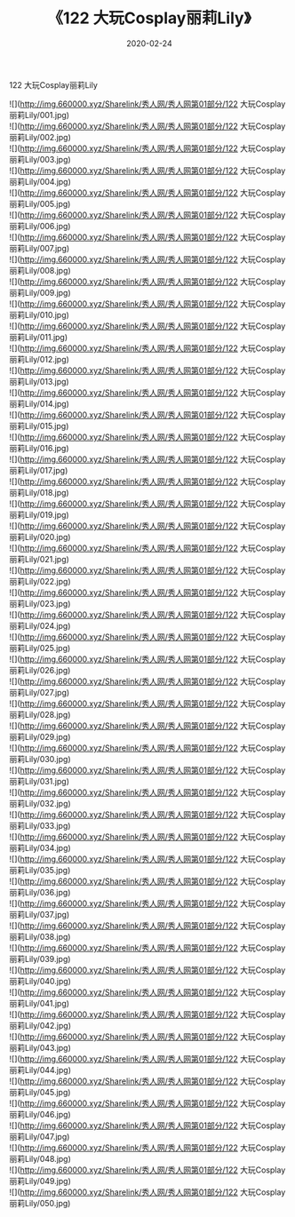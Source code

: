 ﻿---
layout: post
title:  《122 大玩Cosplay丽莉Lily》
date:   2020-02-24
img: http://img.660000.xyz/Sharelink/秀人网/秀人网第01部分/122 大玩Cosplay丽莉Lily/000.jpg
categories: [美女, 清纯, 唯美]
---

122 大玩Cosplay丽莉Lily

  ![](http://img.660000.xyz/Sharelink/秀人网/秀人网第01部分/122 大玩Cosplay丽莉Lily/001.jpg) <br> ![](http://img.660000.xyz/Sharelink/秀人网/秀人网第01部分/122 大玩Cosplay丽莉Lily/002.jpg) <br> ![](http://img.660000.xyz/Sharelink/秀人网/秀人网第01部分/122 大玩Cosplay丽莉Lily/003.jpg) <br> ![](http://img.660000.xyz/Sharelink/秀人网/秀人网第01部分/122 大玩Cosplay丽莉Lily/004.jpg) <br> ![](http://img.660000.xyz/Sharelink/秀人网/秀人网第01部分/122 大玩Cosplay丽莉Lily/005.jpg) <br> ![](http://img.660000.xyz/Sharelink/秀人网/秀人网第01部分/122 大玩Cosplay丽莉Lily/006.jpg) <br> ![](http://img.660000.xyz/Sharelink/秀人网/秀人网第01部分/122 大玩Cosplay丽莉Lily/007.jpg) <br> ![](http://img.660000.xyz/Sharelink/秀人网/秀人网第01部分/122 大玩Cosplay丽莉Lily/008.jpg) <br> ![](http://img.660000.xyz/Sharelink/秀人网/秀人网第01部分/122 大玩Cosplay丽莉Lily/009.jpg) <br> ![](http://img.660000.xyz/Sharelink/秀人网/秀人网第01部分/122 大玩Cosplay丽莉Lily/010.jpg) <br> ![](http://img.660000.xyz/Sharelink/秀人网/秀人网第01部分/122 大玩Cosplay丽莉Lily/011.jpg) <br> ![](http://img.660000.xyz/Sharelink/秀人网/秀人网第01部分/122 大玩Cosplay丽莉Lily/012.jpg) <br> ![](http://img.660000.xyz/Sharelink/秀人网/秀人网第01部分/122 大玩Cosplay丽莉Lily/013.jpg) <br> ![](http://img.660000.xyz/Sharelink/秀人网/秀人网第01部分/122 大玩Cosplay丽莉Lily/014.jpg) <br> ![](http://img.660000.xyz/Sharelink/秀人网/秀人网第01部分/122 大玩Cosplay丽莉Lily/015.jpg) <br> ![](http://img.660000.xyz/Sharelink/秀人网/秀人网第01部分/122 大玩Cosplay丽莉Lily/016.jpg) <br> ![](http://img.660000.xyz/Sharelink/秀人网/秀人网第01部分/122 大玩Cosplay丽莉Lily/017.jpg) <br> ![](http://img.660000.xyz/Sharelink/秀人网/秀人网第01部分/122 大玩Cosplay丽莉Lily/018.jpg) <br> ![](http://img.660000.xyz/Sharelink/秀人网/秀人网第01部分/122 大玩Cosplay丽莉Lily/019.jpg) <br> ![](http://img.660000.xyz/Sharelink/秀人网/秀人网第01部分/122 大玩Cosplay丽莉Lily/020.jpg) <br> ![](http://img.660000.xyz/Sharelink/秀人网/秀人网第01部分/122 大玩Cosplay丽莉Lily/021.jpg) <br> ![](http://img.660000.xyz/Sharelink/秀人网/秀人网第01部分/122 大玩Cosplay丽莉Lily/022.jpg) <br> ![](http://img.660000.xyz/Sharelink/秀人网/秀人网第01部分/122 大玩Cosplay丽莉Lily/023.jpg) <br> ![](http://img.660000.xyz/Sharelink/秀人网/秀人网第01部分/122 大玩Cosplay丽莉Lily/024.jpg) <br> ![](http://img.660000.xyz/Sharelink/秀人网/秀人网第01部分/122 大玩Cosplay丽莉Lily/025.jpg) <br> ![](http://img.660000.xyz/Sharelink/秀人网/秀人网第01部分/122 大玩Cosplay丽莉Lily/026.jpg) <br> ![](http://img.660000.xyz/Sharelink/秀人网/秀人网第01部分/122 大玩Cosplay丽莉Lily/027.jpg) <br> ![](http://img.660000.xyz/Sharelink/秀人网/秀人网第01部分/122 大玩Cosplay丽莉Lily/028.jpg) <br> ![](http://img.660000.xyz/Sharelink/秀人网/秀人网第01部分/122 大玩Cosplay丽莉Lily/029.jpg) <br> ![](http://img.660000.xyz/Sharelink/秀人网/秀人网第01部分/122 大玩Cosplay丽莉Lily/030.jpg) <br> ![](http://img.660000.xyz/Sharelink/秀人网/秀人网第01部分/122 大玩Cosplay丽莉Lily/031.jpg) <br> ![](http://img.660000.xyz/Sharelink/秀人网/秀人网第01部分/122 大玩Cosplay丽莉Lily/032.jpg) <br> ![](http://img.660000.xyz/Sharelink/秀人网/秀人网第01部分/122 大玩Cosplay丽莉Lily/033.jpg) <br> ![](http://img.660000.xyz/Sharelink/秀人网/秀人网第01部分/122 大玩Cosplay丽莉Lily/034.jpg) <br> ![](http://img.660000.xyz/Sharelink/秀人网/秀人网第01部分/122 大玩Cosplay丽莉Lily/035.jpg) <br> ![](http://img.660000.xyz/Sharelink/秀人网/秀人网第01部分/122 大玩Cosplay丽莉Lily/036.jpg) <br> ![](http://img.660000.xyz/Sharelink/秀人网/秀人网第01部分/122 大玩Cosplay丽莉Lily/037.jpg) <br> ![](http://img.660000.xyz/Sharelink/秀人网/秀人网第01部分/122 大玩Cosplay丽莉Lily/038.jpg) <br> ![](http://img.660000.xyz/Sharelink/秀人网/秀人网第01部分/122 大玩Cosplay丽莉Lily/039.jpg) <br> ![](http://img.660000.xyz/Sharelink/秀人网/秀人网第01部分/122 大玩Cosplay丽莉Lily/040.jpg) <br> ![](http://img.660000.xyz/Sharelink/秀人网/秀人网第01部分/122 大玩Cosplay丽莉Lily/041.jpg) <br> ![](http://img.660000.xyz/Sharelink/秀人网/秀人网第01部分/122 大玩Cosplay丽莉Lily/042.jpg) <br> ![](http://img.660000.xyz/Sharelink/秀人网/秀人网第01部分/122 大玩Cosplay丽莉Lily/043.jpg) <br> ![](http://img.660000.xyz/Sharelink/秀人网/秀人网第01部分/122 大玩Cosplay丽莉Lily/044.jpg) <br> ![](http://img.660000.xyz/Sharelink/秀人网/秀人网第01部分/122 大玩Cosplay丽莉Lily/045.jpg) <br> ![](http://img.660000.xyz/Sharelink/秀人网/秀人网第01部分/122 大玩Cosplay丽莉Lily/046.jpg) <br> ![](http://img.660000.xyz/Sharelink/秀人网/秀人网第01部分/122 大玩Cosplay丽莉Lily/047.jpg) <br> ![](http://img.660000.xyz/Sharelink/秀人网/秀人网第01部分/122 大玩Cosplay丽莉Lily/048.jpg) <br> ![](http://img.660000.xyz/Sharelink/秀人网/秀人网第01部分/122 大玩Cosplay丽莉Lily/049.jpg) <br> ![](http://img.660000.xyz/Sharelink/秀人网/秀人网第01部分/122 大玩Cosplay丽莉Lily/050.jpg) <br>
